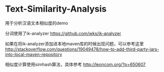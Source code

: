 # Text-Similarity-Analysis
用于分析汉语文本相似度的demo

分词使用了ik-analyzer
https://github.com/wks/ik-analyzer

如果在将ik-analyzer添加进本地maven库的时候出现问题，可以参考这里
http://stackoverflow.com/questions/19049478/how-to-add-third-party-jars-into-local-maven-repository

相似度计算使用simhash算法，具体参考
http://leoncom.org/?p=650607
